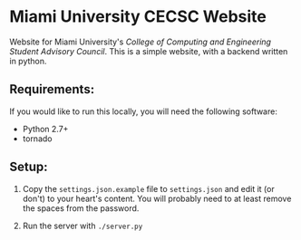 Miami University CECSC Website
==============================

Website for Miami University's _College of Computing and Engineering
Student Advisory Council_. This is a simple website, with a backend
written in python.

Requirements:
-------------

If you would like to run this locally, you will need the following
software:

- Python 2.7+
- tornado

Setup:
------

1. Copy the `settings.json.example` file to `settings.json` and edit it
(or don't) to your heart's content. You will probably need to at least
remove the spaces from the password.

2. Run the server with `./server.py`
